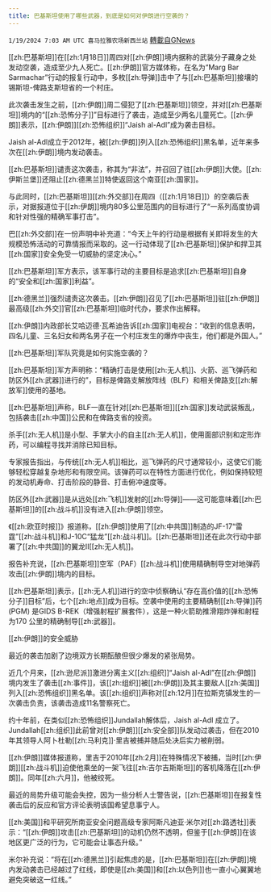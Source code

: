 ```yaml
---
title: 巴基斯坦使用了哪些武器，到底是如何对伊朗进行空袭的？
---
```

`1/19/2024 7:03 AM UTC 喜马拉雅农场新西兰站` [轉載自GNews](https://gnews.org/articles/2234553)

[[zh:巴基斯坦]]在[[zh:1月18日]]周四对[[zh:伊朗]]境内据称的武装分子藏身之处发动空袭，造成至少九人死亡。[[zh:伊朗]]官方媒体称，在名为“Marg Bar Sarmachar”行动的报复行动中，多枚[[zh:导弹]]击中了与[[zh:巴基斯坦]]接壤的锡斯坦\-俾路支斯坦省的一个村庄。

此次袭击发生之前，[[zh:伊朗]]周二侵犯了[[zh:巴基斯坦]]领空，并对[[zh:巴基斯坦]]境内的“[[zh:恐怖分子]]”目标进行了袭击，造成至少两名儿童死亡。[[zh:伊朗]]表示，[[zh:伊朗]][[zh:恐怖组织]]“Jaish al-Adl”成为袭击目标。

Jaish al-Adl成立于2012年，被[[zh:伊朗]]列入[[zh:恐怖组织]]黑名单，近年来多次在[[zh:伊朗]]境内发动袭击。

[[zh:巴基斯坦]]谴责这次袭击，称其为“非法”，并召回了驻[[zh:伊朗]]大使。[[zh:伊斯兰堡]]还阻止[[zh:德黑兰]]特使返回这个南亚[[zh:国家]]。

与此同时，[[zh:巴基斯坦]][[zh:外交部]]在周四（[[zh:1月18日]]）的空袭后表示，对据报道位于[[zh:伊朗]]境内80多公里范围内的目标进行了“一系列高度协调和针对性强的精确军事打击”。

巴[[zh:外交部]]在一份声明中补充道：“今天上午的行动是根据有关即将发生的大规模恐怖活动的可靠情报而采取的。这一行动体现了[[zh:巴基斯坦]]保护和捍卫其[[zh:国家]]安全免受一切威胁的坚定决心。”

[[zh:巴基斯坦]]军方表示，该军事行动的主要目标是追求[[zh:巴基斯坦]]自身的“安全和[[zh:国家]]利益”。

[[zh:德黑兰]]强烈谴责这次袭击。[[zh:伊朗]]召见了[[zh:巴基斯坦]]驻[[zh:伊朗]]最高级[[zh:外交]]官[[zh:巴基斯坦]]临时代办，要求作出解释。

[[zh:伊朗]]内政部长艾哈迈德·瓦希迪告诉[[zh:国家]]电视台：“收到的信息表明，四名儿童、三名妇女和两名男子在一个村庄发生的爆炸中丧生，他们都是外国人。”

[[zh:巴基斯坦]]军队究竟是如何实施空袭的？

[[zh:巴基斯坦]]军方声明称：“精确打击是使用[[zh:无人机]]、火箭、巡飞弹药和防区外[[zh:武器]]进行的”，目标是俾路支解放阵线（BLF）和相关俾路支[[zh:解放军]]使用的基地。

[[zh:巴基斯坦]]声称，BLF一直在针对[[zh:巴基斯坦]][[zh:国家]]发动武装叛乱，包括袭击[[zh:中国]]公民和在俾路支省的投资。

杀手[[zh:无人机]]是小型、手掌大小的自主[[zh:无人机]]，使用面部识别和定形炸药，可以编程寻找并消除已知目标。

专家报告指出，与传统[[zh:无人机]]相比，巡飞弹药的尺寸通常较小，这使它们能够轻松穿越复杂地形和有限空间。该弹药可以在特性方面进行优化，例如保持较短的发动机寿命、打击阶段的静音、打击俯冲速度等。

防区外[[zh:武器]]是从远处[[zh:飞机]]发射的[[zh:导弹]]——这可能意味着[[zh:巴基斯坦]]的[[zh:战斗机]]没有进入[[zh:伊朗]]领空。

《[[zh:欧亚时报]]》报道称，[[zh:伊朗]]使用了[[zh:中共国]]制造的JF-17“雷霆”[[zh:战斗机]]和J-10C“猛龙”[[zh:战斗机]]。[[zh:巴基斯坦]]还在此次行动中部署了[[zh:中共国]]的翼龙II[[zh:无人机]]。

报告补充说，[[zh:巴基斯坦]]空军（PAF）[[zh:战斗机]]使用精确制导空对地弹药攻击[[zh:伊朗]]境内的目标。

[[zh:巴基斯坦]]表示，[[zh:无人机]]进行的空中侦察确认“存在高价值的[[zh:恐怖分子]]目标”后，七个[[zh:地点]]成为目标。空袭中使用的主要精确制[[zh:导弹]]药 (PGM) 是GIDS B-REK（增强射程扩展套件），这是一种火箭助推滑翔炸弹和射程为170 公里的精确制导[[zh:武器]]。

[[zh:伊朗]]的安全威胁

最近的袭击加剧了边境双方长期酝酿但很少爆发的紧张局势。

近几个月来，[[zh:逊尼派]]激进分离主义[[zh:组织]]“Jaish al-Adl”在[[zh:伊朗]]境内发生了袭击[[zh:事件]]，该[[zh:组织]]被[[zh:伊朗]]及其主要敌人[[zh:美国]]列入[[zh:恐怖组织]]黑名单。该[[zh:组织]]声称对[[zh:12月]]在拉斯克镇发生的一次袭击负责，该袭击造成11名警察死亡。

约十年前，在类似[[zh:恐怖组织]]Jundallah解体后，Jaish al-Adl 成立了。Jundallah[[zh:组织]]此前曾对[[zh:伊朗]][[zh:安全部]]队发动过袭击，但在2010年其领导人阿卜杜勒[[zh:马利克]]·里吉被捕并随后处决后实力被削弱。

[[zh:伊朗]]媒体报道称，里吉于2010年[[zh:2月]]在特殊情况下被捕，当时[[zh:伊朗]][[zh:战斗机]]迫使他乘坐的一架飞往[[zh:吉尔吉斯斯坦]]的客机降落在[[zh:伊朗]]。同年[[zh:六月]]，他被绞死。

最近的局势升级可能会失控，因为一些分析人士警告说，[[zh:巴基斯坦]]在报复性袭击后的反应和官方评论表明该国希望息事宁人。

[[zh:美国]]和平研究所南亚安全问题高级专家阿斯凡迪亚·米尔对[[zh:路透社]]表示：“[[zh:伊朗]]攻击[[zh:巴基斯坦]]的动机仍然不透明，但鉴于[[zh:伊朗]]在该地区更广泛的行为，它可能会让事态升级。”

米尔补充说：“将在[[zh:德黑兰]]引起焦虑的是，[[zh:巴基斯坦]]在[[zh:伊朗]]境内发动袭击已经越过了红线，即使是[[zh:美国]]和[[zh:以色列]]也一直小心翼翼地避免突破这一红线。”
